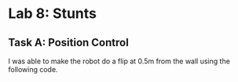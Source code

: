 # Lab 8: Stunts

## Task A: Position Control

I was able to make the robot do a flip at 0.5m from the wall using the following code.

<script src="https://gist.github.com/sarika2446/51485a629df627ade8af4f6ed2402c3a.js"></script>
